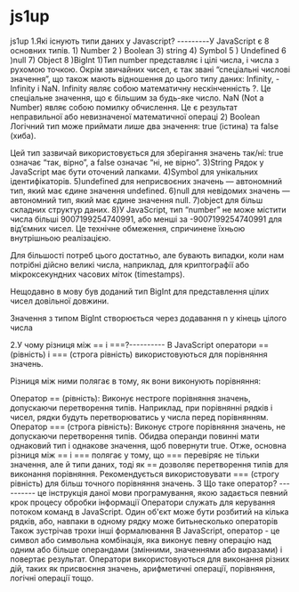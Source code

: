 # js1up
js1up
1.Які існують типи даних у Javascript? ---------У JavaScript є 8 основних типів. 1) Number 2 ) Boolean 3) string 4) Symbol 5 ) Undefined 6 )null
7) Object 8 )BigInt
1)Тип number представляє і цілі числа, і числа з рухомою точкою.
Окрім звичайних чисел, є так звані “спеціальні числові значення”, що також мають відношення до цього типу даних: Infinity, -Infinity і NaN.
Infinity являє собою математичну нескінченність ?. Це спеціальне значення, що є більшим за будь-яке число.
NaN (Not a Number) являє собою помилку обчислення. Це є результат неправильної або невизначеної математичної операці
2) Boolean Логічний тип може приймати лише два значення: true (істина) та false (хиба).

Цей тип зазвичай використовується для зберігання значень так/ні: true означає “так, вірно”, а false означає “ні, не вірно”.
3)String Рядок у JavaScript має бути оточений лапками.
4)Symbol для унікальних ідентифікаторів.
5)undefined для неприсвоєних значень — автономний тип, який має єдине значення undefined.
6)null для невідомих значень — автономний тип, який має єдине значення null.
7)object для більш складних структур даних.
8)У JavaScript, тип “number” не може містити числа більші  9007199254740991, або менші за -9007199254740991 для від’ємних чисел. Це технічне обмеження, спричинене їхньою внутрішньою реалізацією.

Для більшості потреб цього достатньо, але бувають випадки, коли нам потрібні дійсно великі числа, наприклад, для криптографії або мікроксекундних часових міток (timestamps).

Нещодавно в мову був доданий тип BigInt для представлення цілих чисел довільної довжини.

Значення з типом BigInt створюється через додавання n у кінець цілого числа



2.У чому різниця між == і ===?----------
В JavaScript оператори == (рівність) і === (строга рівність) використовуються для порівняння значень.

Різниця між ними полягає в тому, як вони виконують порівняння:

Оператор == (рівність): Виконує нестроге порівняння значень, допускаючи перетворення типів. Наприклад, при порівнянні рядків і чисел, рядки будуть перетворюватись у числа перед порівнянням. 
Оператор === (строга рівність): Виконує строге порівняння значень, не допускаючи перетворення типів. Обидва операнди повинні мати однаковий тип і однакове значення, щоб повернути true. 
Отже, основна різниця між == і === полягає у тому, що === перевіряє не тільки значення, але й типи даних, тоді як == дозволяє перетворення типів для виконання порівняння.
 Рекомендується використовувати === (строгу рівність) для більш точного порівняння значень.
3 Що таке оператор? ----------
це інструкція даної мови програмування, якою задається певний крок процесу обробки інформації 
 Оператори служать для керування потоком команд в JavaScript. 
Один об'єкт може бути розбитий на кілька рядків, або, навпаки в одному рядку може битьнесколько операторів
Також зустрічав трохи інші формалювання В JavaScript, оператор - це символ або символьна комбінація, яка виконує певну операцію над одним або більше операндами
 (змінними, значеннями або виразами) і повертає результат. Оператори використовуються для виконання різних дій, таких як присвоєння значень, арифметичні операції, порівняння, логічні операції тощо.
